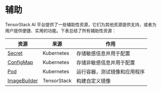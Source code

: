 # 辅助

TensorStack AI 平台提供了一些辅助性资源，它们为其他资源提供支持，或者为用户提供便捷、实用的功能。下表总结了所有辅助性资源：

| 资源                                  | 来源        | 作用                         |
| --------------------------------- | ----------- | ---------------------------- |
| [Secret](./secret.md)             | Kubernetes  | 存储敏感信息并用于配置       |
| [ConfigMap](./configmap.md)       | Kubernetes  | 存储非敏感信息并用于配置     |
| [Pod](./pod.md)                   | Kubernetes  | 运行容器，测试镜像和应用程序 |
| [ImageBuilder](./imagebuilder.md) | TensorStack | 构建自定义镜像               |
